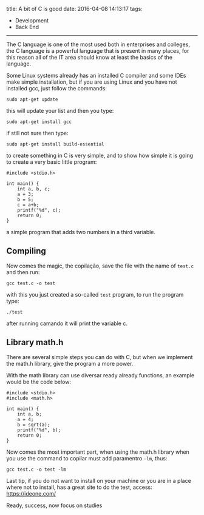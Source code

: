title: A bit of C is good
date: 2016-04-08 14:13:17
tags:
 - Development
 - Back End
---
The C language is one of the most used both in enterprises and colleges, the C language is a powerful language that is present in many places, for this reason all of the IT area should know at least the basics of the language.
<!--more-->
Some Linux systems already has an installed C compiler and some IDEs make simple installation, but if you are using Linux and you have not installed gcc, just follow the commands:
```
sudo apt-get update
```
this will update your list and then you type:
```
sudo apt-get install gcc
```
if still not sure then type:
```
sudo apt-get install build-essential
```
to create something in C is very simple, and to show how simple it is going to create a very basic little program:
```
#include <stdio.h>

int main() {
	int a, b, c;
    a = 3;
    b = 5;
    c = a+b;
    printf("%d", c);
	return 0;
}
```
a simple program that adds two numbers in a third variable.
## Compiling
Now comes the magic, the copilação, save the file with the name of `test.c` and then run:
```
gcc test.c -o test
```
with this you just created a so-called `test` program, to run the program type:
```
./test
```
after running camando it will print the variable c.
## Library math.h
There are several simple steps you can do with C, but when we implement the math.h library, give the program a more power.

With the math library can use diversar ready already functions, an example would be the code below:
```
#include <stdio.h>
#include <math.h>

int main() {
	int a, b;
    a = 4;
    b = sqrt(a);
    printf("%d", b);
	return 0;
}
```
Now comes the most important part, when using the math.h library when you use the command to copilar must add paramentro `-lm`, thus:
```
gcc test.c -o test -lm
```
Last tip, if you do not want to install on your machine or you are in a place where not to install, has a great site to do the test, access:
https://ideone.com/

Ready, success, now focus on studies